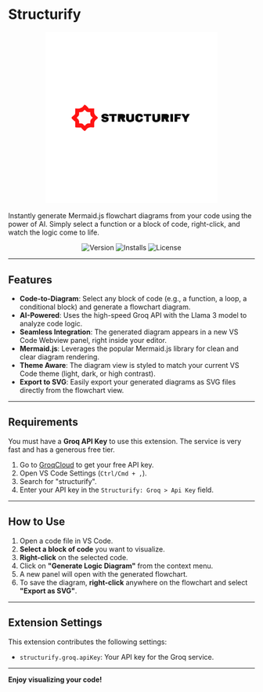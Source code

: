 # Structurify

<p align="center">
  <img src="https://raw.githubusercontent.com/amittkulkarni/structurify/master/assets/structurify.svg" alt="Structurify Logo" width="350">
</p>

Instantly generate Mermaid.js flowchart diagrams from your code using the power of AI. Simply select a function or a block of code, right-click, and watch the logic come to life.

<p align="center">
 <img src="https://img.shields.io/visual-studio-marketplace/v/structurify.structurify?style=for-the-badge&label=Marketplace&color=blue" alt="Version">
 <img src="https://img.shields.io/visual-studio-marketplace/i/structurify.structurify?style=for-the-badge&label=Installs&color=green" alt="Installs">
 <img src="https://img.shields.io/github/license/amittkulkarni/structurify?style=for-the-badge" alt="License">
</p>

---

## Features

-   **Code-to-Diagram**: Select any block of code (e.g., a function, a loop, a conditional block) and generate a flowchart diagram.
-   **AI-Powered**: Uses the high-speed Groq API with the Llama 3 model to analyze code logic.
-   **Seamless Integration**: The generated diagram appears in a new VS Code Webview panel, right inside your editor.
-   **Mermaid.js**: Leverages the popular Mermaid.js library for clean and clear diagram rendering.
-   **Theme Aware**: The diagram view is styled to match your current VS Code theme (light, dark, or high contrast).
-   **Export to SVG**: Easily export your generated diagrams as SVG files directly from the flowchart view.

---

## Requirements

You must have a **Groq API Key** to use this extension. The service is very fast and has a generous free tier.

1.  Go to [GroqCloud](https://console.groq.com/keys) to get your free API key.
2.  Open VS Code Settings (`Ctrl/Cmd + ,`).
3.  Search for "structurify".
4.  Enter your API key in the `Structurify: Groq > Api Key` field.

---

## How to Use

1.  Open a code file in VS Code.
2.  **Select a block of code** you want to visualize.
3.  **Right-click** on the selected code.
4.  Click on **"Generate Logic Diagram"** from the context menu.
5.  A new panel will open with the generated flowchart.
6.  To save the diagram, **right-click** anywhere on the flowchart and select **"Export as SVG"**.

---

## Extension Settings

This extension contributes the following settings:

-   `structurify.groq.apiKey`: Your API key for the Groq service.

---

**Enjoy visualizing your code!**